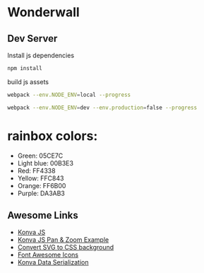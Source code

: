 # Wonderwall

## Dev Server

Install js dependencies

```bash
npm install
```

build js assets

```bash
webpack --env.NODE_ENV=local --progress

webpack --env.NODE_ENV=dev --env.production=false --progress
```

# rainbox colors:

* Green: 05CE7C
* Light blue: 00B3E3
* Red: FF4338
* Yellow: FFC843
* Orange: FF6B00
* Purple: DA3AB3

## Awesome Links

* [Konva JS](https://konvajs.org/)
* [Konva JS Pan & Zoom Example](https://codepen.io/atindo23/pen/byZEpY)
* [Convert SVG to CSS background](https://yoksel.github.io/url-encoder/)
* [Font Awesome Icons](https://fontawesome.com/icons?d=gallery)
* [Konva Data Serialization](https://konvajs.org/docs/data_and_serialization/Best_Practices.html)

